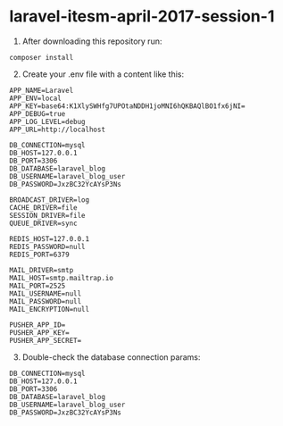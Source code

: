 # laravel-itesm-april-2017-session-1

1) After downloading this repository run:

```
composer install
```

2) Create your .env file with a content like this:

```
APP_NAME=Laravel
APP_ENV=local
APP_KEY=base64:K1XlySWHfg7UPOtaNDDH1joMNI6hQKBAQlBO1fx6jNI=
APP_DEBUG=true
APP_LOG_LEVEL=debug
APP_URL=http://localhost

DB_CONNECTION=mysql
DB_HOST=127.0.0.1
DB_PORT=3306
DB_DATABASE=laravel_blog
DB_USERNAME=laravel_blog_user
DB_PASSWORD=JxzBC32YcAYsP3Ns

BROADCAST_DRIVER=log
CACHE_DRIVER=file
SESSION_DRIVER=file
QUEUE_DRIVER=sync

REDIS_HOST=127.0.0.1
REDIS_PASSWORD=null
REDIS_PORT=6379

MAIL_DRIVER=smtp
MAIL_HOST=smtp.mailtrap.io
MAIL_PORT=2525
MAIL_USERNAME=null
MAIL_PASSWORD=null
MAIL_ENCRYPTION=null

PUSHER_APP_ID=
PUSHER_APP_KEY=
PUSHER_APP_SECRET=
```

3) Double-check the database connection params:

```
DB_CONNECTION=mysql
DB_HOST=127.0.0.1
DB_PORT=3306
DB_DATABASE=laravel_blog
DB_USERNAME=laravel_blog_user
DB_PASSWORD=JxzBC32YcAYsP3Ns
```